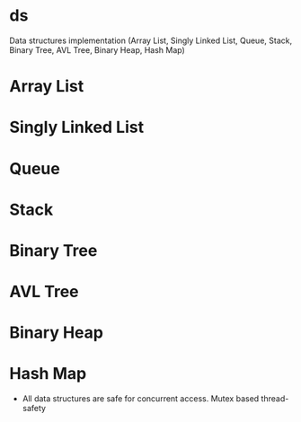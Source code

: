 # ds
Data structures implementation (Array List, Singly Linked List, Queue, Stack, Binary Tree, AVL Tree, Binary Heap, Hash Map)

# Array List

# Singly Linked List

# Queue

# Stack

# Binary Tree

# AVL Tree

# Binary Heap

# Hash Map

* All data structures are safe for concurrent access. Mutex based thread-safety
